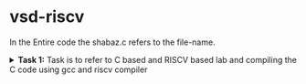 # vsd-riscv
In the Entire code the shabaz.c refers to the file-name.
<details>
<summary><b>Task 1:</b> Task is to refer to C based and RISCV based lab and compiling the C code using gcc and riscv compiler</summary>

### C Language based LAB
We have to follow the given steps to compile any **.c** file :  
1. Open the terminal and locate to the directory where you want to create your file. Then run the following command:

	```
	gedit shabaz.c
	```  
2. This will open the text editor and allows you to write the code. Then you have to write the C code of printing the sum of n numbers. Once you are done with your code, press ```Ctrl + S``` to save your file, and then press ```Ctrl + W``` to close the text editor.   
3. To the C code on your terminal, run the following command:
	```
	gcc shabaz.c
 	```
 	This command compiles the code.
 4. To Run the Code, Run the following command :
 	```
	./a.out
 	```
 ![Image](https://github.com/user-attachments/assets/291c6dc0-76ba-4373-bdb0-0f8aed49acfd)


 ### RISCV based LAB
Follow the given steps:  
1. Open the terminal and then run the given command:  
	```
	cat shabaz.c
	```
![cat Command](link)

2. Now run the given command to compile the code in riscv64 gcc compiler to get Objdump in -O1 format : 
	```
	riscv64-unknown-elf-gcc -O1 -mabi=lp64 -march=rv64i -o shabaz.o shabaz.c
	``` 
 ![Objdump using -O1 format](link)

 
3. Open a new tab in terminal and then run the given command:    
	```
	riscv64-unknown-elf-objdump -d shabaz.o
	```
![Objdump using -O1 format](link)


4.To get Main section of data run the given command, after that  Type ```/main``` to locate the main section of our code :
 	```
	riscv64-unknown-elf-objdump -d shabaz.o | less
	``` 
 ![Objdump using -O1 format](link)


5.To get Objdump in -Ofast format Run the given command :
	```
	riscv64-unknown-elf-gcc -Ofast -mabi=lp64 -march=rv64i -o shabaz.o shabaz.c
	```

 ![Objdump using -Ofast format](link)


6.Open a new tab in terminal and then run the given command:    
	```
	riscv64-unknown-elf-objdump -d shabaz.o
	```

![Objdump using -Ofast format](link)

7.To get Main section of data run the given command, after that  Type ```/main``` to locate the main section of our code :
 	```
	riscv64-unknown-elf-objdump -d shabaz.o | less
	```
 ![Objdump using -Ofast format](link)

